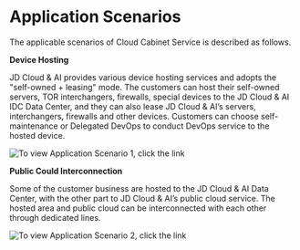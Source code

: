 # Application Scenarios

The applicable scenarios of Cloud Cabinet Service is described as follows.

**Device Hosting**

  JD Cloud & AI provides various device hosting services and adopts the "self-owned + leasing" mode. The customers can host their self-owned servers, TOR interchangers, firewalls, special devices to the JD Cloud & AI IDC Data Center, and they can also lease JD Cloud & AI’s servers, interchangers, firewalls and other devices. Customers can choose self-maintenance or Delegated DevOps to conduct DevOps service to the hosted device.
  
![To view Application Scenario 1, click the link](https://github.com/jdcloudcom/en/blob/en-Cloud-Cabinet-Service/image/Hyper-Converged-IDC/Cloud-Cabinet-Service/CCS013.png)

**Public Could Interconnection**

  Some of the customer business are hosted to the JD Cloud & AI Data Center, with the other part to JD Cloud & AI’s public cloud service. The hosted area and public cloud can be interconnected with each other through dedicated lines.

![To view Application Scenario 2, click the link](https://github.com/jdcloudcom/en/blob/en-Cloud-Cabinet-Service/image/Hyper-Converged-IDC/Cloud-Cabinet-Service/CCS014.png)
